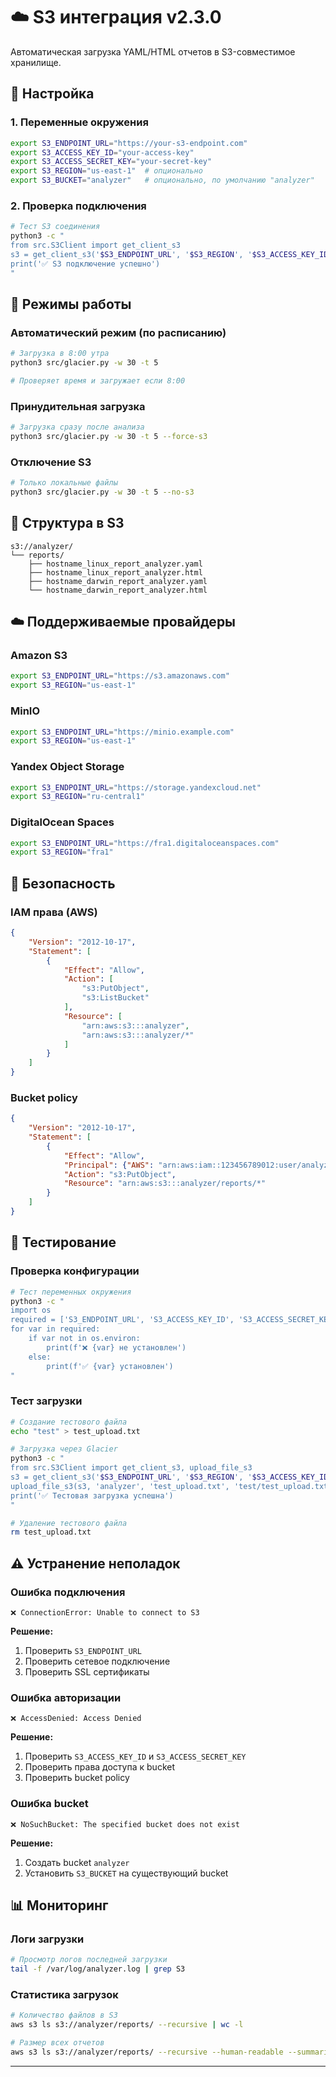 # ☁️ S3 интеграция v2.3.0

Автоматическая загрузка YAML/HTML отчетов в S3-совместимое хранилище.

## 🔧 Настройка

### 1. Переменные окружения

```bash
export S3_ENDPOINT_URL="https://your-s3-endpoint.com"
export S3_ACCESS_KEY_ID="your-access-key"
export S3_ACCESS_SECRET_KEY="your-secret-key"
export S3_REGION="us-east-1"  # опционально
export S3_BUCKET="analyzer"   # опционально, по умолчанию "analyzer"
```

### 2. Проверка подключения

```bash
# Тест S3 соединения
python3 -c "
from src.S3Client import get_client_s3
s3 = get_client_s3('$S3_ENDPOINT_URL', '$S3_REGION', '$S3_ACCESS_KEY_ID', '$S3_ACCESS_SECRET_KEY', '3.9')
print('✅ S3 подключение успешно')
"
```

## 🚀 Режимы работы

### Автоматический режим (по расписанию)
```bash
# Загрузка в 8:00 утра
python3 src/glacier.py -w 30 -t 5

# Проверяет время и загружает если 8:00
```

### Принудительная загрузка
```bash
# Загрузка сразу после анализа
python3 src/glacier.py -w 30 -t 5 --force-s3
```

### Отключение S3
```bash
# Только локальные файлы
python3 src/glacier.py -w 30 -t 5 --no-s3
```

## 📂 Структура в S3

```
s3://analyzer/
└── reports/
    ├── hostname_linux_report_analyzer.yaml
    ├── hostname_linux_report_analyzer.html
    ├── hostname_darwin_report_analyzer.yaml
    └── hostname_darwin_report_analyzer.html
```

## ☁️ Поддерживаемые провайдеры

### Amazon S3
```bash
export S3_ENDPOINT_URL="https://s3.amazonaws.com"
export S3_REGION="us-east-1"
```

### MinIO
```bash
export S3_ENDPOINT_URL="https://minio.example.com"
export S3_REGION="us-east-1"
```

### Yandex Object Storage
```bash
export S3_ENDPOINT_URL="https://storage.yandexcloud.net"
export S3_REGION="ru-central1"
```

### DigitalOcean Spaces
```bash
export S3_ENDPOINT_URL="https://fra1.digitaloceanspaces.com"
export S3_REGION="fra1"
```

## 🔐 Безопасность

### IAM права (AWS)
```json
{
    "Version": "2012-10-17",
    "Statement": [
        {
            "Effect": "Allow",
            "Action": [
                "s3:PutObject",
                "s3:ListBucket"
            ],
            "Resource": [
                "arn:aws:s3:::analyzer",
                "arn:aws:s3:::analyzer/*"
            ]
        }
    ]
}
```

### Bucket policy
```json
{
    "Version": "2012-10-17",
    "Statement": [
        {
            "Effect": "Allow",
            "Principal": {"AWS": "arn:aws:iam::123456789012:user/analyzer"},
            "Action": "s3:PutObject",
            "Resource": "arn:aws:s3:::analyzer/reports/*"
        }
    ]
}
```

## 🧪 Тестирование

### Проверка конфигурации
```bash
# Тест переменных окружения
python3 -c "
import os
required = ['S3_ENDPOINT_URL', 'S3_ACCESS_KEY_ID', 'S3_ACCESS_SECRET_KEY']
for var in required:
    if var not in os.environ:
        print(f'❌ {var} не установлен')
    else:
        print(f'✅ {var} установлен')
"
```

### Тест загрузки
```bash
# Создание тестового файла
echo "test" > test_upload.txt

# Загрузка через Glacier
python3 -c "
from src.S3Client import get_client_s3, upload_file_s3
s3 = get_client_s3('$S3_ENDPOINT_URL', '$S3_REGION', '$S3_ACCESS_KEY_ID', '$S3_ACCESS_SECRET_KEY', '3.9')
upload_file_s3(s3, 'analyzer', 'test_upload.txt', 'test/test_upload.txt')
print('✅ Тестовая загрузка успешна')
"

# Удаление тестового файла
rm test_upload.txt
```

## ⚠️ Устранение неполадок

### Ошибка подключения
```
❌ ConnectionError: Unable to connect to S3
```
**Решение:**
1. Проверить `S3_ENDPOINT_URL`
2. Проверить сетевое подключение
3. Проверить SSL сертификаты

### Ошибка авторизации
```
❌ AccessDenied: Access Denied
```
**Решение:**
1. Проверить `S3_ACCESS_KEY_ID` и `S3_ACCESS_SECRET_KEY`
2. Проверить права доступа к bucket
3. Проверить bucket policy

### Ошибка bucket
```
❌ NoSuchBucket: The specified bucket does not exist
```
**Решение:**
1. Создать bucket `analyzer`
2. Установить `S3_BUCKET` на существующий bucket

## 📊 Мониторинг

### Логи загрузки
```bash
# Просмотр логов последней загрузки
tail -f /var/log/analyzer.log | grep S3
```

### Статистика загрузок
```bash
# Количество файлов в S3
aws s3 ls s3://analyzer/reports/ --recursive | wc -l

# Размер всех отчетов
aws s3 ls s3://analyzer/reports/ --recursive --human-readable --summarize
```

---